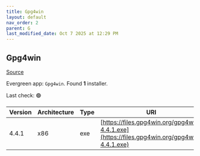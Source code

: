 ```yaml
---
title: Gpg4win
layout: default
nav_order: 2
parent: G
last_modified_date: Oct 7 2025 at 12:29 PM
---
```


## Gpg4win

[Source](https://www.gpg4win.org/)

Evergreen app: `Gpg4win`. Found **1** installer.

Last check: 🟢

| Version | Architecture | Type | URI                                                                                        |
| ------- | ------------ | ---- | ------------------------------------------------------------------------------------------ |
| 4.4.1   | x86          | exe  | [https://files.gpg4win.org/gpg4win-4.4.1.exe](https://files.gpg4win.org/gpg4win-4.4.1.exe) |
